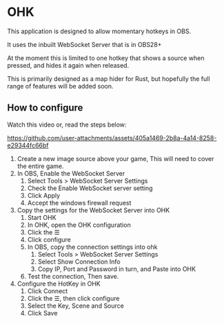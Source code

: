 # OHK
This application is designed to allow momentary hotkeys in OBS.

It uses the inbuilt WebSocket Server that is in OBS28+

At the moment this is limited to one hotkey that shows a source when pressed, and hides it again when released.

This is primarily designed as a map hider for Rust, but hopefully the full range of features will be added soon.

## How to configure

Watch this video or, read the steps below:

https://github.com/user-attachments/assets/405a1469-2b8a-4a14-8258-e29344fc66bf

 1. Create a new image source above your game, This will need to cover the entire game.
 2. In OBS, Enable the WebSocket Server
	 1. Select Tools > WebSocket Server Settings
	 2. Check the Enable WebSocket server setting
	 3. Click Apply
	 4. Accept the windows firewall request
 3. Copy the settings for the WebSocket Server into OHK
	 1. Start OHK
	 2. In OHK, open the OHK configuration
     1. Click the ☰
     2. Click configure
	 4. In OBS, copy the connection settings into ohk
		 1. Select Tools > WebSocket Server Settings
		 2. Select Show Connection Info
		 3. Copy IP, Port and Password in turn, and Paste into OHK
	 5. Test the connection, Then save.
 4. Configure the HotKey in OHK
	 1. Click Connect
	 2. Click the ☰, then click configure
	 3. Select the Key, Scene and Source
	 4. Click Save
 




